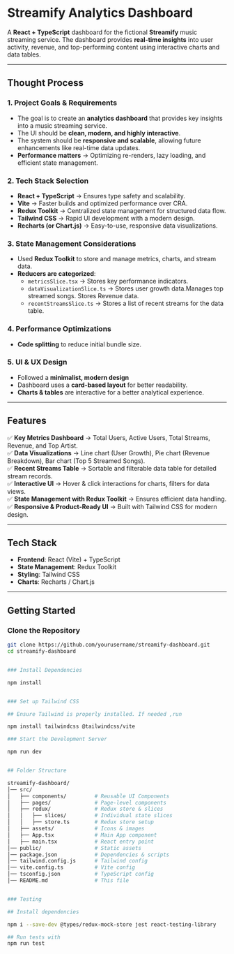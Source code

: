 #  Streamify Analytics Dashboard  

A **React + TypeScript** dashboard for the fictional **Streamify** music streaming service. The dashboard provides **real-time insights** into user activity, revenue, and top-performing content using interactive charts and data tables.  

---

##  Thought Process  

###  **1. Project Goals & Requirements**  
- The goal is to create an **analytics dashboard** that provides key insights into a music streaming service.  
- The UI should be **clean, modern, and highly interactive**.  
- The system should be **responsive and scalable**, allowing future enhancements like real-time data updates.  
- **Performance matters** → Optimizing re-renders, lazy loading, and efficient state management.  

###  **2. Tech Stack Selection**  
- **React + TypeScript** → Ensures type safety and scalability.  
- **Vite** → Faster builds and optimized performance over CRA.  
- **Redux Toolkit** → Centralized state management for structured data flow.  
- **Tailwind CSS** → Rapid UI development with a modern design.  
- **Recharts (or Chart.js)** → Easy-to-use, responsive data visualizations.  

###  **3. State Management Considerations**  
- Used **Redux Toolkit** to store and manage metrics, charts, and stream data.  
- **Reducers are categorized**:  
  - `metricsSlice.tsx` → Stores key performance indicators.  
  - `dataVisualizationSlice.ts` → Stores user growth data.Manages top streamed songs. Stores Revenue data.  
  - `recentStreamsSlice.ts` → Stores a list of recent streams for the data table.  


###  **4. Performance Optimizations**   
- **Code splitting** to reduce initial bundle size.  

###  **5. UI & UX Design**  
- Followed a **minimalist, modern design** 
- Dashboard uses a **card-based layout** for better readability.  
- **Charts & tables** are interactive for a better analytical experience.  


---

##  Features  

✅ **Key Metrics Dashboard** → Total Users, Active Users, Total Streams, Revenue, and Top Artist.  
✅ **Data Visualizations** → Line chart (User Growth), Pie chart (Revenue Breakdown), Bar chart (Top 5 Streamed Songs).  
✅ **Recent Streams Table** → Sortable and filterable data table for detailed stream records.  
✅ **Interactive UI** → Hover & click interactions for charts, filters for data views.  
✅ **State Management with Redux Toolkit** → Ensures efficient data handling.  
✅ **Responsive & Product-Ready UI** → Built with Tailwind CSS for modern design.  

---

##  **Tech Stack**  

- **Frontend**: React (Vite) + TypeScript  
- **State Management**: Redux Toolkit  
- **Styling**: Tailwind CSS  
- **Charts**: Recharts / Chart.js  


---

##  **Getting Started**  

###  **Clone the Repository**  
```sh
git clone https://github.com/yourusername/streamify-dashboard.git
cd streamify-dashboard


### Install Dependencies

npm install


### Set up Tailwind CSS

## Ensure Tailwind is properly installed. If needed ,run

npm install tailwindcss @tailwindcss/vite

### Start the Development Server

npm run dev


## Folder Structure

streamify-dashboard/
│── src/
│   ├── components/         # Reusable UI Components  
│   ├── pages/              # Page-level components  
│   ├── redux/              # Redux store & slices  
│   │   ├── slices/         # Individual state slices  
│   │   ├── store.ts        # Redux store setup  
│   ├── assets/             # Icons & images  
│   ├── App.tsx             # Main App component  
│   ├── main.tsx            # React entry point  
│── public/                 # Static assets  
│── package.json            # Dependencies & scripts  
│── tailwind.config.js      # Tailwind config  
│── vite.config.ts          # Vite config  
│── tsconfig.json           # TypeScript config  
│── README.md               # This file  


### Testing

## Install dependencies

npm i --save-dev @types/redux-mock-store jest react-testing-library

## Run tests with
npm run test

